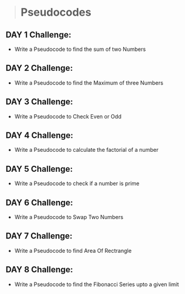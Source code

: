 > # Pseudocodes

 ## **DAY 1 Challenge:**
 - Write a Pseudocode to find the sum of two Numbers
>>>>>>>>>>>>>


  ## **DAY 2 Challenge:**
 - Write a Pseudocode to find the Maximum of three Numbers
 >>>>>>>>>>>>>

  ## **DAY 3 Challenge:**
 - Write a Pseudocode to Check Even or Odd

 >>>>>>>>>>>>>

   ## **DAY 4 Challenge:**
 - Write a Pseudocode to calculate the factorial of a number


 >>>>>>>>>>>>>

   ## **DAY 5 Challenge:**
 - Write a Pseudocode to check if a number is prime


  >>>>>>>>>>>>>

   ## **DAY 6 Challenge:**
 - Write a Pseudocode to Swap Two Numbers 

  >>>>>>>>>>>>>

   ## **DAY 7 Challenge:**
 - Write a Pseudocode to find Area Of Rectrangle 


  >>>>>>>>>>>>>

   ## **DAY 8 Challenge:**
 - Write a Pseudocode to find the Fibonacci Series upto a given limit 